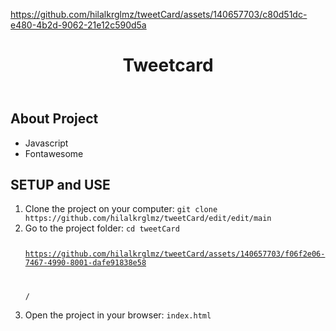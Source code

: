 


https://github.com/hilalkrglmz/tweetCard/assets/140657703/c80d51dc-e480-4b2d-9062-21e12c590d5a



<!DOCTYPE html>
<html lang="en">
<head>
    <meta charset="UTF-8">
    <meta name="viewport" content="width=device-width, initial-scale=1.0">
</head>
<body>
    <header>
        <h1>Tweetcard</h1>
    </header>
    <div class="container">
        <h2>About Project</h2>
            <ul>
                <li>Javascript</li>
                <li>Fontawesome</li>
            </ul>
            <h2>SETUP and USE</h2>
        <ol>
            <li>Clone the project on your computer: <code>git clone https://github.com/hilalkrglmz/tweetCard/edit/edit/main</code></li>
            <li>Go to the project folder: <code>cd tweetCard

https://github.com/hilalkrglmz/tweetCard/assets/140657703/f06f2e06-7467-4990-8001-dafe91838e58

/</code></li>
            <li>Open the project in your browser: <code>index.html</code></li>
        </ol>
    </div>
</body>
</html>
